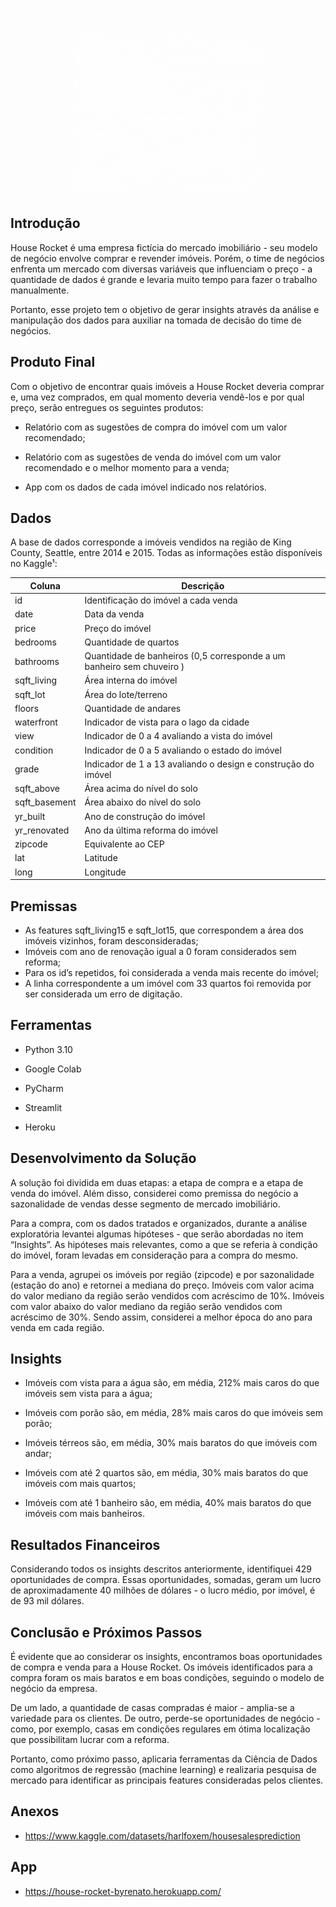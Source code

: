<p align="center">
  <img width="300" height="300" src="https://github.com/renato-evangelista/house-rocket/blob/main/gif1.gif">
</p>

## Introdução

House Rocket é uma empresa fictícia do mercado imobiliário - seu modelo de negócio envolve comprar e revender imóveis. Porém, o time de negócios enfrenta um mercado com diversas variáveis que influenciam o preço - a quantidade de dados é grande e levaria muito tempo para fazer o trabalho manualmente.

Portanto, esse projeto tem o objetivo de gerar insights através da análise e manipulação dos dados para auxiliar na tomada de decisão do time de negócios.

## Produto Final

Com o objetivo de encontrar quais imóveis a House Rocket deveria comprar e, uma vez comprados, em qual momento deveria vendê-los e por qual preço, serão entregues os seguintes produtos:

* Relatório com as sugestões de compra do imóvel com um valor recomendado;

* Relatório com as sugestões de venda do imóvel com um valor recomendado e o melhor momento para a venda;

* App com os dados de cada imóvel indicado nos relatórios.

## Dados

A base de dados corresponde a imóveis vendidos na região de King County, Seattle, entre 2014 e 2015. Todas as informações estão disponíveis no Kaggle¹:

| Coluna        | Descrição                                                             |
|---------------|-----------------------------------------------------------------------|
| id            | Identificação do imóvel a cada venda                                  |
| date          | Data da venda                                                         |
| price         | Preço do imóvel                                                       |
| bedrooms      | Quantidade de quartos                                                 |
| bathrooms     | Quantidade de banheiros (0,5 corresponde a um banheiro sem chuveiro ) |
| sqft_living   | Área interna do imóvel                                                |
| sqft_lot      | Área do lote/terreno                                                  |
| floors        | Quantidade de andares                                                 |
| waterfront    | Indicador de vista para o lago da cidade                              |
| view          | Indicador de 0 a 4 avaliando a vista do imóvel                        |
| condition     | Indicador de 0 a 5 avaliando o estado do imóvel                       |
| grade         | Indicador de 1 a 13 avaliando o design e construção do imóvel         |
| sqft_above    | Área acima do nível do solo                                           |
| sqft_basement | Área abaixo do nível do solo                                          |
| yr_built      | Ano de construção do imóvel                                           |
| yr_renovated  | Ano da última reforma do imóvel                                       |
| zipcode       | Equivalente ao CEP                                                    |
| lat           | Latitude                                                              |
| long          | Longitude                                                             |

## Premissas

* As features sqft_living15 e sqft_lot15, que correspondem a área dos imóveis vizinhos, foram desconsideradas;
* Imóveis com ano de renovação igual a 0 foram considerados sem reforma;
* Para os id’s repetidos, foi considerada a venda mais recente do imóvel;
* A linha correspondente a um imóvel com 33 quartos foi removida por ser considerada um erro de digitação.

## Ferramentas

* Python 3.10

* Google Colab

* PyCharm

* Streamlit

* Heroku

## Desenvolvimento da Solução

A solução foi dividida em duas etapas: a etapa de compra e a etapa de venda do imóvel. Além disso, considerei como premissa do negócio a sazonalidade de vendas desse segmento de mercado imobiliário.

Para a compra, com os dados tratados e organizados, durante a análise exploratória levantei algumas hipóteses - que serão abordadas no item “Insights”. As hipóteses mais relevantes, como a que se referia à condição do imóvel, foram levadas em consideração para a compra do mesmo.

Para a venda, agrupei os imóveis por região (zipcode) e por sazonalidade (estação do ano) e retornei a mediana do preço. Imóveis com valor acima do valor mediano da região serão vendidos com acréscimo de 10%. Imóveis com valor abaixo do valor mediano da região serão vendidos com acréscimo de 30%. Sendo assim, considerei a melhor época do ano para venda em cada região.



## Insights

* Imóveis com vista para a água são, em média, 212% mais caros do que imóveis sem vista para a água;

* Imóveis com porão são, em média, 28% mais caros do que imóveis sem porão;

* Imóveis térreos são, em média, 30% mais baratos do que imóveis com andar;

* Imóveis com até 2 quartos são, em média, 30% mais baratos do que imóveis com mais quartos;

* Imóveis com até 1 banheiro são, em média, 40% mais baratos do que imóveis com mais banheiros.

## Resultados Financeiros

Considerando todos os insights descritos anteriormente, identifiquei 429 oportunidades de compra. Essas oportunidades, somadas, geram um lucro de aproximadamente 40 milhões de dólares - o lucro médio, por imóvel, é de 93 mil dólares.

## Conclusão e Próximos Passos

É evidente que ao considerar os insights, encontramos boas oportunidades de compra e venda para a House Rocket. Os imóveis identificados para a compra foram os mais baratos e em boas condições, seguindo o modelo de negócio da empresa.

De um lado, a quantidade de casas compradas é maior - amplia-se a variedade para os clientes. De outro, perde-se oportunidades de negócio - como, por exemplo, casas em condições regulares em ótima localização que possibilitam lucrar com a reforma.

Portanto, como próximo passo, aplicaria ferramentas da Ciência de Dados como algoritmos de regressão (machine learning) e realizaria pesquisa de mercado para identificar as principais features consideradas pelos clientes.

## Anexos

* https://www.kaggle.com/datasets/harlfoxem/housesalesprediction

## App

* https://house-rocket-byrenato.herokuapp.com/
